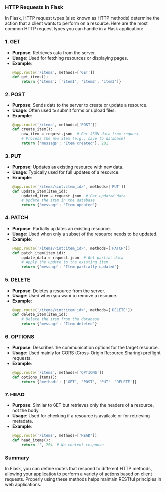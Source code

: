 ### HTTP Requests in Flask

In Flask, HTTP request types (also known as HTTP methods) determine the action that a client wants to perform on a resource. Here are the most common HTTP request types you can handle in a Flask application:

### 1. GET
- **Purpose**: Retrieves data from the server.
- **Usage**: Used for fetching resources or displaying pages.
- **Example**:
  ```python
  @app.route('/items', methods=['GET'])
  def get_items():
      return {'items': ['item1', 'item2', 'item3']}
  ```

### 2. POST
- **Purpose**: Sends data to the server to create or update a resource.
- **Usage**: Often used to submit forms or upload files.
- **Example**:
  ```python
  @app.route('/items', methods=['POST'])
  def create_item():
      new_item = request.json  # Get JSON data from request
      # Process the new item (e.g., save to database)
      return {'message': 'Item created'}, 201
  ```

### 3. PUT
- **Purpose**: Updates an existing resource with new data.
- **Usage**: Typically used for full updates of a resource.
- **Example**:
  ```python
  @app.route('/items/<int:item_id>', methods=['PUT'])
  def update_item(item_id):
      updated_item = request.json  # Get updated data
      # Update the item in the database
      return {'message': 'Item updated'}
  ```

### 4. PATCH
- **Purpose**: Partially updates an existing resource.
- **Usage**: Used when only a subset of the resource needs to be updated.
- **Example**:
  ```python
  @app.route('/items/<int:item_id>', methods=['PATCH'])
  def patch_item(item_id):
      update_data = request.json  # Get partial data
      # Apply the update to the existing item
      return {'message': 'Item partially updated'}
  ```

### 5. DELETE
- **Purpose**: Deletes a resource from the server.
- **Usage**: Used when you want to remove a resource.
- **Example**:
  ```python
  @app.route('/items/<int:item_id>', methods=['DELETE'])
  def delete_item(item_id):
      # Delete the item from the database
      return {'message': 'Item deleted'}
  ```

### 6. OPTIONS
- **Purpose**: Describes the communication options for the target resource.
- **Usage**: Used mainly for CORS (Cross-Origin Resource Sharing) preflight requests.
- **Example**:
  ```python
  @app.route('/items', methods=['OPTIONS'])
  def options_items():
      return {'methods': ['GET', 'POST', 'PUT', 'DELETE']}
  ```

### 7. HEAD
- **Purpose**: Similar to GET but retrieves only the headers of a resource, not the body.
- **Usage**: Used for checking if a resource is available or for retrieving metadata.
- **Example**:
  ```python
  @app.route('/items', methods=['HEAD'])
  def head_items():
      return '', 204  # No content response
  ```

### Summary
In Flask, you can define routes that respond to different HTTP methods, allowing your application to perform a variety of actions based on client requests. Properly using these methods helps maintain RESTful principles in web applications.